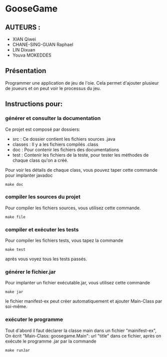 # GooseGame

## AUTEURS :
- XIAN Qiwei
- CHANE-SING-GUAN Raphael
- LIN Dixuan
- Youva MOKEDDES

## Présentation

Programmer une application de jeu de l'oie. Cela permet d'ajouter plusieur de joueurs et
on peut voir le processus du jeu.

## Instructions pour:

### générer et consulter la documentation

Ce projet est composé par dossiers:
- src : Ce dossier contient les fichiers sources .java
- classes : Il y a les fichiers compilés .class
- doc : Pour contenir les fichiers des documentations
- test : Contenir les fichiers de la teste, pour tester les méthodes de chaque class qu'on a créé.

Pour voir les détails de chaque class, vous pouvez taper cette commande pour implanter javadoc
```
make doc
```

### compiler les sources du projet

Pour compiler les fichiers sources, vous utilisez cette commande.
```
make file
```


### compiler et exécuter les tests

Pour compiler les fichiers tests, vous tapez la commande
```
make test
```
après vous voyez tous les tests passés.



### générer le fichier.jar
Pour implanter un fichier exécutable.jar, vous utilisez cette commande
```
make jar
```
le fichier manifest-ex peut créer automatiquement et ajouter Main-Class par soi-même.


### exécuter le programme

Tout d'abord il faut déclarer la classe main dans un fichier "mainifest-ex",
On écrit "Main-Class: goosegame.Main": url "title" dans ce fichier, après on exécute le programme .jar
par la commande  
```
make runJar
```
